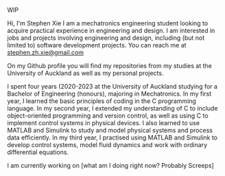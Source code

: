 WIP

Hi, I'm Stephen Xie
I am a mechatronics engineering student looking to acquire practical experience in engineering and design.
I am interested in jobs and projects involving engineering and design, including (but not limited to) software development projects.
You can reach me at stephen.zh.xie@gmail.com

On my Github profile you will find my repositories from my studies at the University of Auckland as well as my personal projects.

I spent four years (2020-2023 at the University of Auckland studying for a Bachelor of Engineering (honours), majoring in Mechatronics.
In my first year, I learned the basic principles of coding in the C programming language.
In my second year, I extended my understanding of C to include object-oriented programming and version control, as well as using C to implement control systems in physical devices.
I also learned to use MATLAB and Simulink to study and model physical systems and process data efficiently.
In my third year, I practised using MATLAB and Simulink to develop control systems, model fluid dynamics and work with ordinary differential equations.

I am currently working on [what am I doing right now? Probably Screeps]
